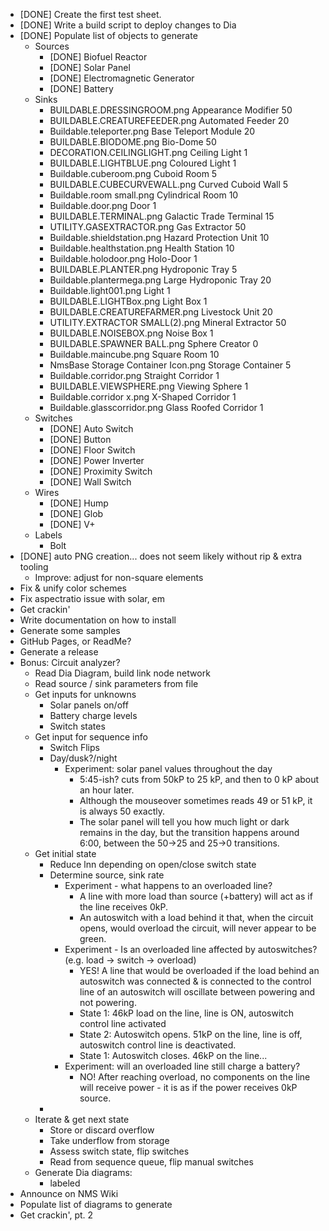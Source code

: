 - [DONE] Create the first test sheet.
- [DONE] Write a build script to deploy changes to Dia
- [DONE] Populate list of objects to generate
    - Sources
        - [DONE] Biofuel Reactor
        - [DONE] Solar Panel
        - [DONE] Electromagnetic Generator
        - [DONE] Battery
    - Sinks
        - BUILDABLE.DRESSINGROOM.png Appearance Modifier	50
        - BUILDABLE.CREATUREFEEDER.png Automated Feeder	20
        - Buildable.teleporter.png Base Teleport Module	20
        - BUILDABLE.BIODOME.png Bio-Dome	50
        - DECORATION.CEILINGLIGHT.png Ceiling Light	1
        - BUILDABLE.LIGHTBLUE.png Coloured Light	1
        - Buildable.cuberoom.png Cuboid Room	5
        - BUILDABLE.CUBECURVEWALL.png Curved Cuboid Wall	5
        - Buildable.room small.png Cylindrical Room	10
        - Buildable.door.png Door	1
        - BUILDABLE.TERMINAL.png Galactic Trade Terminal	15
        - UTILITY.GASEXTRACTOR.png Gas Extractor	50
        - Buildable.shieldstation.png Hazard Protection Unit	10
        - Buildable.healthstation.png Health Station	10
        - Buildable.holodoor.png Holo-Door	1
        - BUILDABLE.PLANTER.png Hydroponic Tray	5
        - Buildable.plantermega.png Large Hydroponic Tray	20
        - Buildable.light001.png Light	1
        - BUILDABLE.LIGHTBox.png Light Box	1
        - BUILDABLE.CREATUREFARMER.png Livestock Unit	20
        - UTILITY.EXTRACTOR SMALL(2).png Mineral Extractor	50
        - BUILDABLE.NOISEBOX.png Noise Box	1
        - BUILDABLE.SPAWNER BALL.png Sphere Creator	0
        - Buildable.maincube.png Square Room	10
        - NmsBase Storage Container Icon.png Storage Container	5
        - Buildable.corridor.png Straight Corridor	1
        - BUILDABLE.VIEWSPHERE.png Viewing Sphere	1
        - Buildable.corridor x.png X-Shaped Corridor	1
        - Buildable.glasscorridor.png Glass Roofed Corridor	1
    - Switches
        - [DONE] Auto Switch
        - [DONE] Button
        - [DONE] Floor Switch
        - [DONE] Power Inverter
        - [DONE] Proximity Switch
        - [DONE] Wall Switch
    - Wires
        - [DONE] Hump
        - [DONE] Glob
        - [DONE] V+
    - Labels
        - Bolt
- [DONE] auto PNG creation... does not seem likely without rip & extra tooling
    - Improve: adjust for non-square elements
- Fix & unify color schemes
- Fix aspectratio issue with solar, em
- Get crackin'
- Write documentation on how to install
- Generate some samples
- GitHub Pages, or ReadMe?
- Generate a release
- Bonus: Circuit analyzer?
    - Read Dia Diagram, build link node network
    - Read source / sink parameters from file
    - Get inputs for unknowns
        - Solar panels on/off
        - Battery charge levels
        - Switch states
    - Get input for sequence info
        - Switch Flips
        - Day/dusk?/night
            - Experiment: solar panel values throughout the day
                - 5:45-ish? cuts from 50kP to 25 kP, and then to 0 kP about an hour later.
                - Although the mouseover sometimes reads 49 or 51 kP, it is always 50 exactly.
                - The solar panel will tell you how much light or dark remains in the day, but the transition happens around 6:00, between the 50->25 and 25->0 transitions.
    - Get initial state
        - Reduce lnn depending on open/close switch state
        - Determine source, sink rate
            - Experiment - what happens to an overloaded line?
                - A line with more load than source (+battery) will act as if the line receives 0kP.
                - An autoswitch with a load behind it that, when the circuit opens, would overload the circuit, will never appear to be green.
            - Experiment - Is an overloaded line affected by autoswitches? (e.g. load -> switch -> overload)
                - YES! A line that would be overloaded if the load behind an autoswitch was connected & is connected to the control line of an autoswitch will oscillate between powering and not powering.
                - State 1: 46kP load on the line, line is ON, autoswitch control line activated
                - State 2: Autoswitch opens.  51kP on the line, line is off, autoswitch control line is deactivated.
                - State 1: Autoswitch closes. 46kP on the line...
            - Experiment: will an overloaded line still charge a battery?
                - NO! After reaching overload, no components on the line will receive power - it is as if the power receives 0kP source.
        - 
    - Iterate & get next state
        - Store or discard overflow
        - Take underflow from storage
        - Assess switch state, flip switches
        - Read from sequence queue, flip manual switches
    - Generate Dia diagrams:
        - labeled
- Announce on NMS Wiki
- Populate list of diagrams to generate
- Get crackin', pt. 2